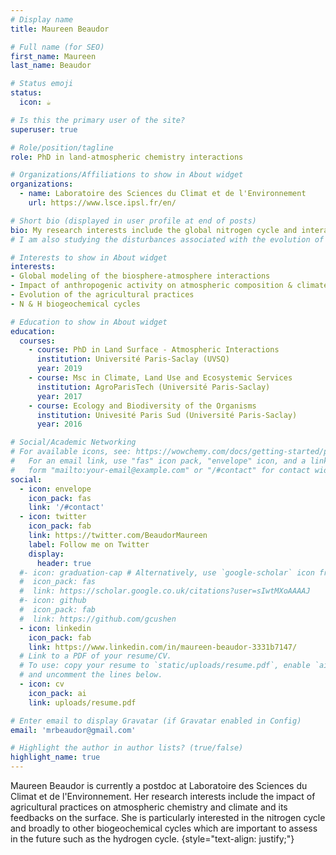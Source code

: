 ```yaml
---
# Display name
title: Maureen Beaudor

# Full name (for SEO)
first_name: Maureen
last_name: Beaudor

# Status emoji
status:
  icon: ☕️

# Is this the primary user of the site?
superuser: true

# Role/position/tagline
role: PhD in land-atmospheric chemistry interactions 

# Organizations/Affiliations to show in About widget
organizations:
  - name: Laboratoire des Sciences du Climat et de l'Environnement
    url: https://www.lsce.ipsl.fr/en/

# Short bio (displayed in user profile at end of posts)
bio: My research interests include the global nitrogen cycle and interactions at the interface between the surface and atmosphere.
# I am also studying the disturbances associated with the evolution of the agricultural practices and climate change.

# Interests to show in About widget
interests:
- Global modeling of the biosphere-atmosphere interactions
- Impact of anthropogenic activity on atmospheric composition & climate
- Evolution of the agricultural practices
- N & H biogeochemical cycles

# Education to show in About widget
education:
  courses:
    - course: PhD in Land Surface - Atmospheric Interactions
      institution: Université Paris-Saclay (UVSQ)
      year: 2019
    - course: Msc in Climate, Land Use and Ecosystemic Services
      institution: AgroParisTech (Université Paris-Saclay)
      year: 2017
    - course: Ecology and Biodiversity of the Organisms
      institution: Univesité Paris Sud (Université Paris-Saclay)
      year: 2016

# Social/Academic Networking
# For available icons, see: https://wowchemy.com/docs/getting-started/page-builder/#icons
#   For an email link, use "fas" icon pack, "envelope" icon, and a link in the
#   form "mailto:your-email@example.com" or "/#contact" for contact widget.
social:
  - icon: envelope
    icon_pack: fas
    link: '/#contact'
  - icon: twitter
    icon_pack: fab
    link: https://twitter.com/BeaudorMaureen
    label: Follow me on Twitter
    display:
      header: true
  #- icon: graduation-cap # Alternatively, use `google-scholar` icon from `ai` icon pack
  #  icon_pack: fas
  #  link: https://scholar.google.co.uk/citations?user=sIwtMXoAAAAJ
  #- icon: github
  #  icon_pack: fab
  #  link: https://github.com/gcushen
  - icon: linkedin
    icon_pack: fab
    link: https://www.linkedin.com/in/maureen-beaudor-3331b7147/
  # Link to a PDF of your resume/CV.
  # To use: copy your resume to `static/uploads/resume.pdf`, enable `ai` icons in `params.yaml`,
  # and uncomment the lines below.
  - icon: cv
    icon_pack: ai
    link: uploads/resume.pdf

# Enter email to display Gravatar (if Gravatar enabled in Config)
email: 'mrbeaudor@gmail.com'

# Highlight the author in author lists? (true/false)
highlight_name: true
---
```


Maureen Beaudor is currently a postdoc at Laboratoire des Sciences du Climat et de l'Environnement. Her research interests include the impact of agricultural practices on atmospheric chemistry and climate and its feedbacks on the surface.
She is particularly interested in the nitrogen cycle and broadly to other biogeochemical cycles which are important to assess in the future such as the hydrogen cycle.
{style="text-align: justify;"}
